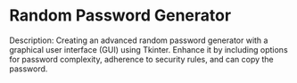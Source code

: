 # Random Password Generator

Description:
Creating an advanced random password generator with a graphical user interface (GUI) using Tkinter. Enhance it by including options for password complexity, adherence to security rules, and can copy the password.
